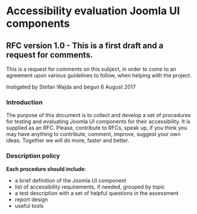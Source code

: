 # Accessibility evaluation Joomla UI components

## RFC version 1.0 - This is a first draft and a request for comments.

This is a request for comments on this subject, in order to come to an agreement upon various guidelines to follow, when helping with the project.

Instigated by Stefan Wajda and begun 6 August 2017

### Introduction
The purpose of this document is to collect and develop a set of procedures for testing and evaluating Joomla UI components for their accessibility. It is supplied as an RFC.
Please, contribute to RFCs, speak up, if you think you may have anything to contribute, comment, improve, suggest your own ideas. Together we will do more, faster and better.

### Description policy
 **Each procedure should include**:
 * a brief definition of the Joomla UI component
 * list of accessibility requirements, if needed, grouped by topic
 * a test description with a set of helpful questions in the assessment
 * report design
 * useful tools
 
 

